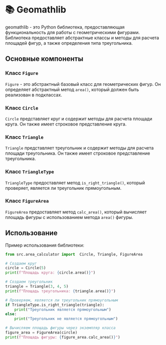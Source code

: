 # 📚 Geomathlib

geomathlib - это Python библиотека, предоставляющая функциональность для работы с геометрическими фигурами. Библиотека предоставляет абстрактные классы и методы для расчета площадей фигур, а также определения типа треугольника.

## Основные компоненты

### Класс `Figure`

`Figure` - это абстрактный базовый класс для геометрических фигур. Он определяет абстрактный метод `area()`, который должен быть реализован в подклассах.

### Класс `Circle`

`Circle` представляет круг и содержит методы для расчета площади круга. Он также имеет строковое представление круга.

### Класс `Triangle`

`Triangle` представляет треугольник и содержит методы для расчета площади треугольника. Он также имеет строковое представление треугольника.

### Класс `TriangleType`

`TriangleType` предоставляет метод `is_right_triangle()`, который проверяет, является ли треугольник прямоугольным.

### Класс `FigureArea`

`FigureArea` предоставляет метод `calc_area()`, который вычисляет площадь фигуры с использованием метода `area()` фигуры.

## Использование

Пример использования библиотеки:

```python
from src.area_calculator import  Circle, Triangle, FigureArea

# Создаем круг
circle = Circle(5)
print(f"Площадь круга: {circle.area()}")

# Создаем треугольник
triangle = Triangle(3, 4, 5)
print(f"Площадь треугольника: {triangle.area()}")

# Проверяем, является ли треугольник прямоугольным
if TriangleType.is_right_triangle(triangle):
    print("Треугольник является прямоугольным")
else:
    print("Треугольник не является прямоугольным")

# Вычисляем площадь фигуры через экземпляр класса
figure_area = FigureArea(circle)
print(f"Площадь фигуры: {figure_area.calc_area()}")


